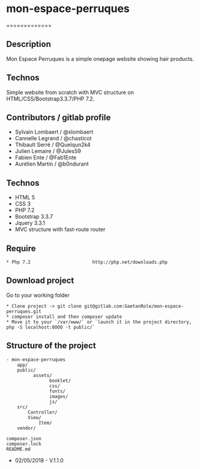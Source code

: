 # mon-espace-perruques
=============

## Description

Mon Espace Perruques is a simple onepage website showing hair products.

## Technos

Simple website from scratch with MVC structure on HTML/CSS/Bootstrap3.3.7/PHP 7.2.

## Contributors / gitlab profile

- Sylvain Lombaert / @slombaert
- Cannelle Legrand / @chasticot
- Thibault Serré / @Quelqun2k4
- Julien Lemaire / @Jules59
- Fabien Ente / @Fab1Ente
- Aurélien Martin / @b0ndurant

## Technos

- HTML 5 
- CSS 3
- PHP 7.2
- Bootstrap 3.3.7
- Jquery 3.3.1
- MVC structure with fast-route router

## Require
    
    * Php 7.2                       http://php.net/downloads.php

## Download project

Go to your working folder

    * Clone project -> git clone git@gitlab.com:GaetanRole/mon-espace-perruques.git
    * composer install and then composer update
    * Move it to your `/var/www/` or `launch it in the project directory, php -S localhost:8OOO -t public/`

## Structure of the project 

    - mon-espace-perruques
        app/
        public/
              assets/
                    booklet/
                    css/
                    fonts/
                    images/
                    js/
        src/
            Controller/
            View/
                Item/
        vendor/

    composer.json
    composer.lock        
    README.md

- 02/05/2018 - V.1.1.0